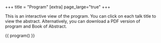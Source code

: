+++
title = "Program"
[extra]
page_large="true"
+++

This is an interactive view of the program. You can click on each talk title to view the abstract. 
Alternatively, you can download a PDF version of program and Book of Abstract.

{{ program() }}